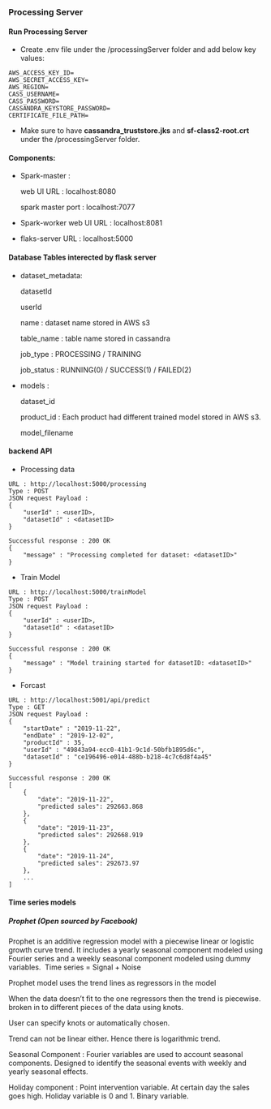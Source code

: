 ### Processing Server 

#### Run Processing Server 
- Create .env file under the /processingServer folder and add below key values: 
```
AWS_ACCESS_KEY_ID=
AWS_SECRET_ACCESS_KEY=
AWS_REGION=
CASS_USERNAME=
CASS_PASSWORD=
CASSANDRA_KEYSTORE_PASSWORD=
CERTIFICATE_FILE_PATH=
```
- Make sure to have **cassandra_truststore.jks** and **sf-class2-root.crt** under the /processingServer folder. 

#### Components: 
- Spark-master :

    web UI URL : localhost:8080

    spark master port : localhost:7077

- Spark-worker 
web UI URL : localhost:8081

- flaks-server
URL : localhost:5000 

#### Database Tables interected by flask server 

- dataset_metadata:

    datasetId 

    userId 

    name : dataset name stored in AWS s3 

    table_name : table name stored in cassandra 

    job_type : PROCESSING / TRAINING 

    job_status : RUNNING(0) / SUCCESS(1) / FAILED(2) 


- models :  

    dataset_id

    product_id : Each product had different trained model stored in AWS s3. 

    model_filename


#### backend API 
- Processing data 
```
URL : http://localhost:5000/processing
Type : POST 
JSON request Payload : 
{
    "userId" : <userID>,
    "datasetId" : <datasetID>
}

Successful response : 200 OK 
{
    "message" : "Processing completed for dataset: <datasetID>" 
}

```

- Train Model  
```
URL : http://localhost:5000/trainModel
Type : POST 
JSON request Payload : 
{
    "userId" : <userID>,
    "datasetId" : <datasetID>
}

Successful response : 200 OK 
{
    "message" : "Model training started for datasetID: <datasetID>" 
}

```

- Forcast   
```
URL : http://localhost:5001/api/predict
Type : GET 
JSON request Payload : 
{
    "startDate" : "2019-11-22",
    "endDate" : "2019-12-02",
    "productId" : 35,
    "userId" : "49843a94-ecc0-41b1-9c1d-50bfb1895d6c",
    "datasetId" : "ce196496-e014-488b-b218-4c7c6d8f4a45"
}

Successful response : 200 OK
[
    {
        "date": "2019-11-22",
        "predicted sales": 292663.868
    },
    {
        "date": "2019-11-23",
        "predicted sales": 292668.919
    },
    {
        "date": "2019-11-24",
        "predicted sales": 292673.97
    },
    ...
]
```

#### Time series models
##### Prophet (Open sourced by Facebook) 

Prophet is an additive regression model with a piecewise linear or logistic growth curve trend. It includes a yearly seasonal component modeled using Fourier series and a weekly seasonal component modeled using dummy variables. 
Time series = Signal + Noise 

Prophet model uses the trend lines as regressors in the model 

When the data doesn’t fit to the one regressors then the trend is piecewise. broken in to different pieces of the data using knots. 

User can specify knots or automatically chosen. 

Trend can not be linear either. Hence there is logarithmic trend. 

Seasonal Component : Fourier variables are used to account seasonal components. Designed to identify the seasonal events with weekly and yearly seasonal effects. 

Holiday component : Point intervention variable. At certain day the sales goes high. Holiday variable is 0 and 1. Binary variable. 
 
